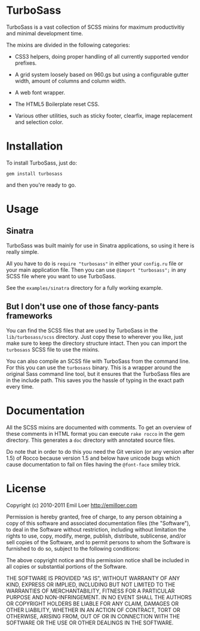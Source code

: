 # TurboSass

TurboSass is a vast collection of SCSS mixins for maximum productivitiy and minimal development time.

The mixins are divided in the following categories:

* CSS3 helpers, doing proper handling of all currently supported vendor prefixes.

* A grid system loosely based on 960.gs but using a configurable gutter width, amount of columns and column width.

* A web font wrapper.

* The HTML5 Boilerplate reset CSS.

* Various other utilities, such as sticky footer, clearfix, image replacement and selection color.

# Installation

To install TurboSass, just do:

    gem install turbosass

and then you're ready to go.

# Usage

## Sinatra

TurboSass was built mainly for use in Sinatra applications, so using it here is really simple.

All you have to do is `require "turbosass"` in either your `config.ru` file or your main application file. Then you can use `@import "turbosass";` in any SCSS file where you want to use TurboSass. 

See the `examples/sinatra` directory for a fully working example.

## But I don't use one of those fancy-pants frameworks

You can find the SCSS files that are used by TurboSass in the `lib/turbosass/scss` directory. Just copy these to wherever you like, just make sure to keep the directory structure intact. Then you can import the `turbosass` SCSS file to use the mixins.

You can also compile an SCSS file with TurboSass from the command line. For this you can use the `turbosass` binary. This is a wrapper around the original Sass command line tool, but it ensures that the TurboSass files are in the include path. This saves you the hassle of typing in the exact path every time.

# Documentation

All the SCSS mixins are documented with comments. To get an overview of these comments in HTML format you can execute `rake rocco` in the gem directory. This generates a `doc` directory with annotated source files.

Do note that in order to do this you need the Git version (or any version after 1.5) of Rocco because version 1.5 and below have unicode bugs which cause documentation to fail on files having the `@font-face` smiley trick.

# License

Copyright (c) 2010-2011 Emil Loer <http://emilloer.com>

Permission  is  hereby granted, free of charge, to any person obtaining a copy of  this  software  and  associated  documentation files  (the "Software"), to deal in the Software without restriction, including without limitation the rights to use, copy, modify, merge, publish, distribute, sublicense, and/or sell copies of the Software, and to permit persons to whom the Software is  furnished to do so, subject to the following conditions:

The  above  copyright  notice and this permission notice shall be included in all copies or substantial portions of the Software.

THE SOFTWARE IS PROVIDED "AS IS", WITHOUT WARRANTY OF  ANY  KIND, EXPRESS  OR  IMPLIED, INCLUDING BUT NOT LIMITED TO THE WARRANTIES OF MERCHANTABILITY, FITNESS FOR A PARTICULAR PURPOSE  AND  NON-INFRINGEMENT. IN NO EVENT SHALL THE AUTHORS OR COPYRIGHT HOLDERS BE LIABLE FOR ANY CLAIM, DAMAGES OR OTHER LIABILITY, WHETHER  IN  AN ACTION OF CONTRACT, TORT OR OTHERWISE, ARISING FROM, OUT OF OR IN CONNECTION WITH THE SOFTWARE OR THE USE OR OTHER DEALINGS IN  THE SOFTWARE.
